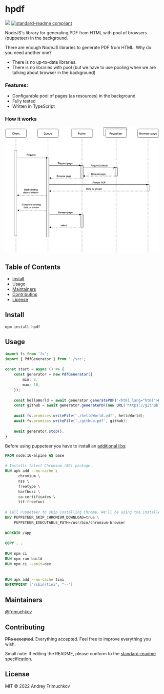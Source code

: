 # hpdf

![](https://github.com/frimuchkov/hpdf/actions/workflows/ci.yml/badge.svg)
[![standard-readme compliant](https://img.shields.io/badge/standard--readme-OK-green.svg?style=flat-square)](https://github.com/RichardLitt/standard-readme)


NodeJS's library for generating PDF from HTML with pool of browsers (puppeteer) in the background.

There are enough NodeJS libraries to generate PDF from HTML.
Why do you need another one?
- There is no up-to-date libraries.
- There is no libraries with pool (but we have to use pooling when we are talking about browser in the background)

### Features:
- Configurable pool of pages (as resources) in the background
- Fully tested
- Written in TypeScript

### How it works
![](diagram.png)

## Table of Contents

- [Install](#install)
- [Usage](#usage)
- [Maintainers](#maintainers)
- [Contributing](#contributing)
- [License](#license)

## Install

```
npm install hpdf
```

## Usage

```typescript
import fs from 'fs';
import { PdfGenerator } from './src';

const start = async () => {
    const generator = new PdfGenerator({
        min: 3,
        max: 10,
    });

    const helloWorld = await generator.generatePDF('<html lang="html">Hello World!</html>');
    const github = await generator.generatePDF(new URL('https://github.com/frimuchkov/hpdf'));

    await fs.promises.writeFile('./helloWorld.pdf', helloWorld);
    await fs.promises.writeFile('./github.pdf', github);

    await generator.stop();
}
```

Before using puppeteer you have to install an [additional libs](https://github.com/puppeteer/puppeteer/blob/main/docs/troubleshooting.md#running-puppeteer-in-docker):
```dockerfile
FROM node:16-alpine AS base

# Installs latest Chromium (89) package.
RUN apk add --no-cache \
      chromium \
      nss \
      freetype \
      harfbuzz \
      ca-certificates \
      ttf-freefont

# Tell Puppeteer to skip installing Chrome. We'll be using the installed package.
ENV PUPPETEER_SKIP_CHROMIUM_DOWNLOAD=true \
    PUPPETEER_EXECUTABLE_PATH=/usr/bin/chromium-browser

WORKDIR /app

COPY . .

RUN npm ci
RUN npm run build
RUN npm ci --omit=dev


RUN apk add --no-cache tini
ENTRYPOINT ["/sbin/tini", "--"]
```

## Maintainers

[@frimuchkov](https://github.com/frimuchkov)

## Contributing

~~PRs accepted~~. Everything accepted. Feel free to improve everything you wish.

Small note: If editing the README, please conform to the [standard-readme](https://github.com/RichardLitt/standard-readme) specification.

## License

MIT © 2022 Andrey Frimuchkov
